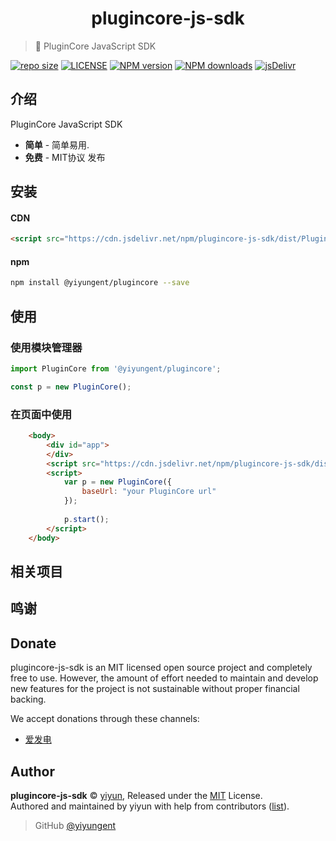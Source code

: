 <p align="center">
<!-- <img src="docs/_images/logo.png" alt="plugincore-js-sdk"> -->
</p>
<h1 align="center">plugincore-js-sdk</h1>

> :cake: PluginCore JavaScript SDK

[![repo size](https://img.shields.io/github/repo-size/yiyungent/plugincore-js-sdk.svg?style=flat)]()
[![LICENSE](https://img.shields.io/github/license/yiyungent/plugincore-js-sdk.svg?style=flat)](https://github.com/yiyungent/plugincore-js-sdk/blob/master/LICENSE)
[![NPM version](https://img.shields.io/npm/v/plugincore-js-sdk.svg)](https://www.npmjs.com/package/@yiyungent/plugincore)
[![NPM downloads](https://img.shields.io/npm/dt/plugincore-js-sdk)](https://www.npmjs.com/package/@yiyungent/plugincore)
[![jsDelivr](https://img.shields.io/jsdelivr/npm/hy/plugincore-js-sdk)](https://www.jsdelivr.com/package/npm/@yiyungent/plugincore)


## 介绍

PluginCore JavaScript SDK

 + **简单** - 简单易用.
 + **免费** - MIT协议 发布

## 安装

#### CDN
```html
<script src="https://cdn.jsdelivr.net/npm/plugincore-js-sdk/dist/PluginCore.min.js"></script>
```

#### npm
```bash
npm install @yiyungent/plugincore --save
```

## 使用

### 使用模块管理器
```js
import PluginCore from '@yiyungent/plugincore';

const p = new PluginCore();
```
### 在页面中使用
```html
    <body>
        <div id="app">
        </div>
        <script src="https://cdn.jsdelivr.net/npm/plugincore-js-sdk/dist/PluginCore.min.js"></script>
        <script>
			var p = new PluginCore({
                baseUrl: "your PluginCore url"
            });
			
            p.start();
        </script>
    </body>
```

## 相关项目

 
## 鸣谢



## Donate

plugincore-js-sdk is an MIT licensed open source project and completely free to use. However, the amount of effort needed to maintain and develop new features for the project is not sustainable without proper financial backing.

We accept donations through these channels:
- <a href="https://afdian.net/@yiyun" target="_blank">爱发电</a>

## Author

**plugincore-js-sdk** © [yiyun](https://github.com/yiyungent), Released under the [MIT](./LICENSE) License.<br>
Authored and maintained by yiyun with help from contributors ([list](https://github.com/yiyungent/plugincore-js-sdk/contributors)).

> GitHub [@yiyungent](https://github.com/yiyungent)

